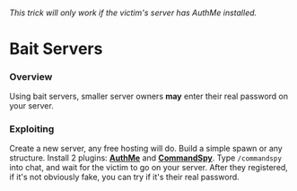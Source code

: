 ###### This trick will only work if the victim's server has AuthMe installed.

# Bait Servers

### Overview
Using bait servers, smaller server owners **may** enter their real password on your server.

### Exploiting
Create a new server, any free hosting will do. Build a simple spawn or any structure. Install 2 plugins: **[AuthMe](https://dev.bukkit.org/projects/authme-reloaded)** and **[CommandSpy](https://www.spigotmc.org/resources/commandspy.18498/)**.
Type `/commandspy` into chat, and wait for the victim to go on your server. After they registered, if it's not obviously fake, you can try if it's their real password.
